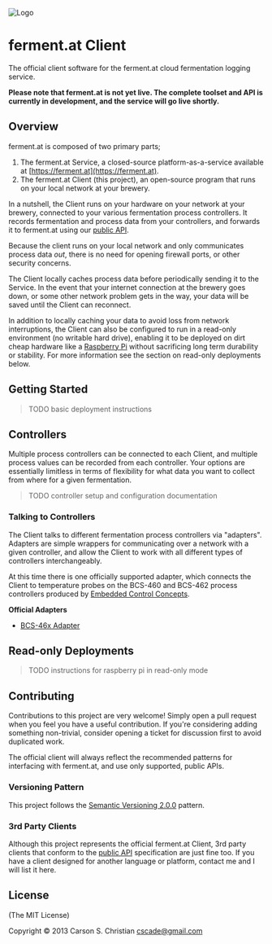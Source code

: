 ![Logo](http://77e48a193d773bf87095-ed78355e050836447af92afb2cca79ca.r2.cf2.rackcdn.com/ferment.at-logo_200.png)

# ferment.at Client

The official client software for the ferment.at cloud fermentation logging service.

**Please note that ferment.at is not yet live. The complete toolset and API is currently in development, and the service will go live shortly.**

## Overview

ferment.at is composed of two primary parts;

1. The ferment.at Service, a closed-source platform-as-a-service available at [https://ferment.at](https://ferment.at).
2. The ferment.at Client (this project), an open-source program that runs on your local network at your brewery.

In a nutshell, the Client runs on your hardware on your network at your brewery, connected to your various fermentation process controllers. It records fermentation and process data from your controllers, and forwards it to ferment.at using our [public API](https://github.com/cscade/ferment.at-api).

Because the client runs on your local network and only communicates process data *out*, there is no need for opening firewall ports, or other security concerns.

The Client locally caches process data before periodically sending it to the Service. In the event that your internet connection at the brewery goes down, or some other network problem gets in the way, your data will be saved until the Client can reconnect.

In addition to locally caching your data to avoid loss from network interruptions, the Client can also be configured to run in a read-only environment (no writable hard drive), enabling it to be deployed on dirt cheap hardware like a [Raspberry Pi](http://www.raspberrypi.org/) without sacrificing long term durability or stability. For more information see the section on read-only deployments below.

## Getting Started

> TODO basic deployment instructions

## Controllers

Multiple process controllers can be connected to each Client, and multiple process values can be recorded from each controller. Your options are essentially limitless in terms of flexibility for what data you want to collect from where for a given fermentation.

> TODO controller setup and configuration documentation

### Talking to Controllers

The Client talks to different fermentation process controllers via "adapters". Adapters are simple wrappers for communicating over a network with a given controller, and allow the Client to work with all different types of controllers interchangeably.

At this time there is one officially supported adapter, which connects the Client to temperature probes on the BCS-460 and BCS-462 process controllers produced by [Embedded Control Concepts](http://embeddedcontrolconcepts.com/).

**Official Adapters**

* [BCS-46x Adapter](https://github.com/cscade/fermentat-contrib-adapter-bcs-46x)

## Read-only Deployments

> TODO instructions for raspberry pi in read-only mode

## Contributing

Contributions to this project are very welcome! Simply open a pull request when you feel you have a useful contribution. If you're considering adding something non-trivial, consider opening a ticket for discussion first to avoid duplicated work.

The official client will always reflect the recommended patterns for interfacing with ferment.at, and use only supported, public APIs.

### Versioning Pattern

This project follows the [Semantic Versioning 2.0.0](http://semver.org/) pattern.

### 3rd Party Clients

Although this project represents the official ferment.at Client, 3rd party clients that conform to the [public API](https://github.com/cscade/ferment.at-api) specification are just fine too. If you have a client designed for another language or platform, contact me and I will list it here.

## License

(The MIT License)

Copyright © 2013 Carson S. Christian <cscade@gmail.com>
